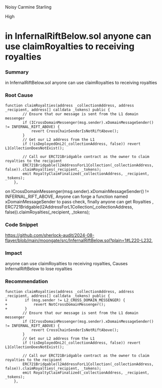 Noisy Carmine Starling

High

# in InfernalRiftBelow.sol anyone can use claimRoyalties to receiving royalties

### Summary

in InfernalRiftBelow.sol anyone can use claimRoyalties to receiving royalties

### Root Cause

```solidity
function claimRoyalties(address _collectionAddress, address _recipient, address[] calldata _tokens) public {
        // Ensure that our message is sent from the L1 domain messenger
        if (ICrossDomainMessenger(msg.sender).xDomainMessageSender() != INFERNAL_RIFT_ABOVE) {
            revert CrossChainSenderIsNotRiftAbove();
        }
        // Get our L2 address from the L1
        if (!isDeployedOnL2(_collectionAddress, false)) revert L1CollectionDoesNotExist();

        // Call our ERC721Bridgable contract as the owner to claim royalties to the recipient
        ERC721Bridgable(l2AddressForL1Collection(_collectionAddress, false)).claimRoyalties(_recipient, _tokens);
        emit RoyaltyClaimFinalized(_collectionAddress, _recipient, _tokens);
    }, 
```
on ICrossDomainMessenger(msg.sender).xDomainMessageSender() != INFERNAL_RIFT_ABOVE, Anyone can forge a function named xDomainMessageSender to pass check, finally anyone can get Royalties , ERC721Bridgable(l2AddressForL1Collection(_collectionAddress, false)).claimRoyalties(_recipient, _tokens);

### Code Snippet
https://github.com/sherlock-audit/2024-08-flayer/blob/main/moongate/src/InfernalRiftBelow.sol?plain=1#L220-L232,

### Impact

anyone can use claimRoyalties to receiving royalties, Causes InfernalRiftBelow to lose royalties


### Recommendation
```solidity
function claimRoyalties(address _collectionAddress, address _recipient, address[] calldata _tokens) public {
+        if (msg.sender != L2_CROSS_DOMAIN_MESSENGER) {
+            revert NotCrossDomainMessenger();
+        }
        // Ensure that our message is sent from the L1 domain messenger
        if (ICrossDomainMessenger(msg.sender).xDomainMessageSender() != INFERNAL_RIFT_ABOVE) {
            revert CrossChainSenderIsNotRiftAbove();
        }
        // Get our L2 address from the L1
        if (!isDeployedOnL2(_collectionAddress, false)) revert L1CollectionDoesNotExist();

        // Call our ERC721Bridgable contract as the owner to claim royalties to the recipient
        ERC721Bridgable(l2AddressForL1Collection(_collectionAddress, false)).claimRoyalties(_recipient, _tokens);
        emit RoyaltyClaimFinalized(_collectionAddress, _recipient, _tokens);
    }, 
```


